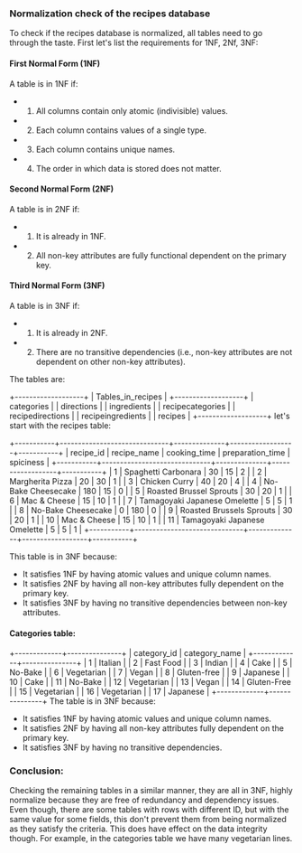 ### Normalization check of the recipes database

To check if the recipes database is normalized, all tables need to go through the taste. First let's list the requirements for 1NF, 2Nf, 3NF:

#### First Normal Form (1NF)

A table is in 1NF if:

- 1. All columns contain only atomic (indivisible) values.
- 2. Each column contains values of a single type.
- 3. Each column contains unique names.
- 4. The order in which data is stored does not matter.

#### Second Normal Form (2NF)

A table is in 2NF if:

- 1.  It is already in 1NF.
- 2.  All non-key attributes are fully functional dependent on the primary key.

#### Third Normal Form (3NF)

A table is in 3NF if:

- 1.  It is already in 2NF.
- 2.  There are no transitive dependencies (i.e., non-key attributes are not dependent on other non-key attributes).

The tables are:

+-------------------+
| Tables_in_recipes |
+-------------------+
| categories |
| directions |
| ingredients |
| recipecategories |
| recipedirections |
| recipeingredients |
| recipes |
+-------------------+
let's start with the recipes table:

+-----------+------------------------------+--------------+------------------+-----------+
| recipe_id | recipe_name | cooking_time | preparation_time | spiciness |
+-----------+------------------------------+--------------+------------------+-----------+
| 1 | Spaghetti Carbonara | 30 | 15 | 2 |
| 2 | Margherita Pizza | 20 | 30 | 1 |
| 3 | Chicken Curry | 40 | 20 | 4 |
| 4 | No-Bake Cheesecake | 180 | 15 | 0 |
| 5 | Roasted Brussel Sprouts | 30 | 20 | 1 |
| 6 | Mac & Cheese | 15 | 10 | 1 |
| 7 | Tamagoyaki Japanese Omelette | 5 | 5 | 1 |
| 8 | No-Bake Cheesecake | 0 | 180 | 0 |
| 9 | Roasted Brussels Sprouts | 30 | 20 | 1 |
| 10 | Mac & Cheese | 15 | 10 | 1 |
| 11 | Tamagoyaki Japanese Omelette | 5 | 5 | 1 |
+-----------+------------------------------+--------------+------------------+-----------+

This table is in 3NF because:

- It satisfies 1NF by having atomic values and unique column names.
- It satisfies 2NF by having all non-key attributes fully dependent on the primary key.
- It satisfies 3NF by having no transitive dependencies between non-key attributes.

#### Categories table:

+-------------+---------------+
| category_id | category_name |
+-------------+---------------+
| 1 | Italian |
| 2 | Fast Food |
| 3 | Indian |
| 4 | Cake |
| 5 | No-Bake |
| 6 | Vegetarian |
| 7 | Vegan |
| 8 | Gluten-free |
| 9 | Japanese |
| 10 | Cake |
| 11 | No-Bake |
| 12 | Vegetarian |
| 13 | Vegan |
| 14 | Gluten-Free |
| 15 | Vegetarian |
| 16 | Vegetarian |
| 17 | Japanese |
+-------------+---------------+
The table is in 3NF because:

- It satisfies 1NF by having atomic values and unique column names.
- It satisfies 2NF by having all non-key attributes fully dependent on the primary key.
- It satisfies 3NF by having no transitive dependencies.

### Conclusion:

Checking the remaining tables in a similar manner, they are all in 3NF, highly normalize because they are free of redundancy and dependency issues. Even though, there are some tables with rows with different ID, but with the same value for some fields, this don't prevent them from being normalized as they satisfy the criteria. This does have effect on the data integrity though. For example, in the categories table we have many vegetarian lines.
